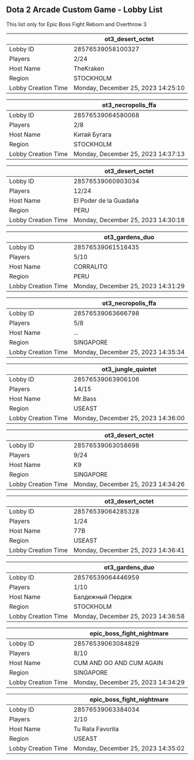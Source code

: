 ## Dota 2 Arcade Custom Game - Lobby List

This list only for Epic Boss Fight Reborn and Overthrow 3

|  | ot3_desert_octet |
| ------ | ------ |
| Lobby ID | 28576539058100327 |
| Players | 2/24 |
| Host Name | TheKraken |
| Region | STOCKHOLM |
| Lobby Creation Time | Monday, December 25, 2023 14:25:10 |


|  | ot3_necropolis_ffa |
| ------ | ------ |
| Lobby ID | 28576539064580068 |
| Players | 2/8 |
| Host Name | Китай Бугага |
| Region | STOCKHOLM |
| Lobby Creation Time | Monday, December 25, 2023 14:37:13 |


|  | ot3_desert_octet |
| ------ | ------ |
| Lobby ID | 28576539060903034 |
| Players | 12/24 |
| Host Name | El Poder de la Guadaña |
| Region | PERU |
| Lobby Creation Time | Monday, December 25, 2023 14:30:18 |


|  | ot3_gardens_duo |
| ------ | ------ |
| Lobby ID | 28576539061516435 |
| Players | 5/10 |
| Host Name | CORRALITO |
| Region | PERU |
| Lobby Creation Time | Monday, December 25, 2023 14:31:29 |


|  | ot3_necropolis_ffa |
| ------ | ------ |
| Lobby ID | 28576539063666798 |
| Players | 5/8 |
| Host Name | ... |
| Region | SINGAPORE |
| Lobby Creation Time | Monday, December 25, 2023 14:35:34 |


|  | ot3_jungle_quintet |
| ------ | ------ |
| Lobby ID | 28576539063906106 |
| Players | 14/15 |
| Host Name | Mr.Bass |
| Region | USEAST |
| Lobby Creation Time | Monday, December 25, 2023 14:36:00 |


|  | ot3_desert_octet |
| ------ | ------ |
| Lobby ID | 28576539063058698 |
| Players | 9/24 |
| Host Name | K9 |
| Region | SINGAPORE |
| Lobby Creation Time | Monday, December 25, 2023 14:34:26 |


|  | ot3_desert_octet |
| ------ | ------ |
| Lobby ID | 28576539064285328 |
| Players | 1/24 |
| Host Name | 77B |
| Region | USEAST |
| Lobby Creation Time | Monday, December 25, 2023 14:36:41 |


|  | ot3_gardens_duo |
| ------ | ------ |
| Lobby ID | 28576539064446959 |
| Players | 1/10 |
| Host Name | Балдежный Пердеж |
| Region | STOCKHOLM |
| Lobby Creation Time | Monday, December 25, 2023 14:36:58 |


|  | epic_boss_fight_nightmare |
| ------ | ------ |
| Lobby ID | 28576539063084829 |
| Players | 8/10 |
| Host Name | CUM AND GO AND CUM AGAIN |
| Region | SINGAPORE |
| Lobby Creation Time | Monday, December 25, 2023 14:34:29 |


|  | epic_boss_fight_nightmare |
| ------ | ------ |
| Lobby ID | 28576539063384034 |
| Players | 2/10 |
| Host Name | Tu Rata Favorita |
| Region | USEAST |
| Lobby Creation Time | Monday, December 25, 2023 14:35:02 |


